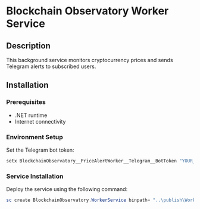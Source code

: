 # Blockchain Observatory Worker Service

## Description
This background service monitors cryptocurrency prices and sends Telegram alerts to subscribed users.

## Installation

### Prerequisites
- .NET runtime
- Internet connectivity

### Environment Setup
Set the Telegram bot token:
```powershell
setx BlockchainObservatory__PriceAlertWorker__Telegram__BotToken "YOUR_BOT_TOKEN" /M
```

### Service Installation
Deploy the service using the following command:
```powershell
sc create BlockchainObservatory.WorkerService binpath= "..\publish\WorkerService.exe"
```